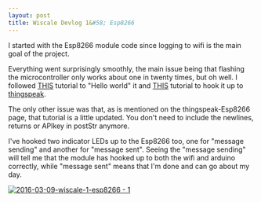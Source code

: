 ```yaml
---
layout: post
title: Wiscale Devlog 1&#58; Esp8266
---
```


I started with the Esp8266 module code since logging to wifi is the main goal of the project.

Everything went surprisingly smoothly, the main issue being that flashing the microcontroller only works about one in twenty times, but oh well. I followed [THIS](http://www.arduinesp.com/getting-started) tutorial to "Hello world" it and [THIS](http://www.arduinesp.com/thingspeak) tutorial to hook it up to [thingspeak](https://thingspeak.com/).

The only other issue was that, as is mentioned on the thingspeak-Esp8266 page, that tutorial is a little updated. You don't need to include the newlines, returns or APIkey in postStr anymore.

I've hooked two indicator LEDs up to the Esp8266 too, one for "message sending" and another for "message sent". Seeing the "message sending" will tell me that the module has hooked up to both the wifi and arduino correctly, while "message sent" means that I'm done and can go about my day.

[![2016-03-09-wiscale-1-esp8266 - 1](https://cloud.githubusercontent.com/assets/16624353/13632098/3aae1a70-e63c-11e5-9e0e-0c1477818eb8.jpg)](http://imgur.com/sxioRzt)
